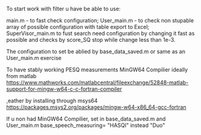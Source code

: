 To start work with filter u have be able to use:

main.m - to fast check configuration;
User_main.m - to check non stupable array of possible configuration with table export to Excel;
SuperVisor_main.m to fust search need configuration by changing it fast as possible and checks by score_SQ stop while change less than 1e-3.

The configuration to set be ablied by base_data_saved.m or same as an User_main.m exercise

To have stably working PESQ measurements MinGW64 Compilier ideally from matlab
https://www.mathworks.com/matlabcentral/fileexchange/52848-matlab-support-for-mingw-w64-c-c-fortran-compiler

,eather by installing through msys64
https://packages.msys2.org/packages/mingw-w64-x86_64-gcc-fortran

If u non had MinGW64 Compilier, set in base_data_saved.m and User_main.m base_speech_measuring= "HASQI" instead "Duo" 
